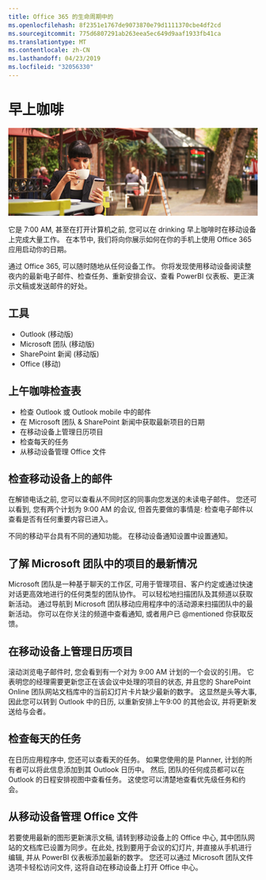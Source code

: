 ```yaml
---
title: Office 365 的生命周期中的
ms.openlocfilehash: 8f2351e1767de9073870e79d1111370cbe4df2cd
ms.sourcegitcommit: 775d6807291ab263eea5ec649d9aaf1933fb41ca
ms.translationtype: MT
ms.contentlocale: zh-CN
ms.lasthandoff: 04/23/2019
ms.locfileid: "32056330"
---
```

# <a name="during-morning-coffee"></a>早上咖啡

![早上咖啡视觉](media/ditl_coffee.png)

它是 7:00 AM, 甚至在打开计算机之前, 您可以在 drinking 早上咖啡时在移动设备上完成大量工作。 在本节中, 我们将向你展示如何在你的手机上使用 Office 365 应用启动你的日期。

通过 Office 365, 可以随时随地从任何设备工作。 你将发现使用移动设备阅读整夜内的最新电子邮件、检查任务、重新安排会议、查看 PowerBI 仪表板、更正演示文稿或发送邮件的好处。 

## <a name="tools"></a>工具
- Outlook (移动版)
- Microsoft 团队 (移动版)
- SharePoint 新闻 (移动版)
- Office (移动)

## <a name="checklist-for-your-morning-coffee"></a>上午咖啡检查表
- 检查 Outlook 或 Outlook mobile 中的邮件
- 在 Microsoft 团队 & SharePoint 新闻中获取最新项目的日期
- 在移动设备上管理日历项目
- 检查每天的任务
- 从移动设备管理 Office 文件 

## <a name="check-mail-from-your-mobile-device"></a>检查移动设备上的邮件
在解锁电话之前, 您可以查看从不同时区的同事向您发送的未读电子邮件。 您还可以看到, 您有两个计划为 9:00 AM 的会议, 但首先要做的事情是: 检查电子邮件以查看是否有任何重要内容已进入。

不同的移动平台具有不同的通知功能。 在移动设备通知设置中设置通知。 

## <a name="get-up-to-date-on-projects-in-microsoft-teams"></a>了解 Microsoft 团队中的项目的最新情况
Microsoft 团队是一种基于聊天的工作区, 可用于管理项目、客户约定或通过快速对话更高效地进行的任何类型的团队协作。 可以轻松地扫描团队及其频道以获取新活动。 通过导航到 Microsoft 团队移动应用程序中的活动源来扫描团队中的最新活动。 你可以在你关注的频道中查看通知, 或者用户已 @mentioned 你获取反馈。  

## <a name="manage-calendar-items-on-your-mobile-device"></a>在移动设备上管理日历项目
滚动浏览电子邮件时, 您会看到有一个对为 9:00 AM 计划的一个会议的引用。 它表明您的经理需要更新您正在该会议中处理的项目的状态, 并且您的 SharePoint Online 团队网站文档库中的当前幻灯片卡片缺少最新的数字。 这显然是头等大事, 因此您可以转到 Outlook 中的日历, 以重新安排上午9:00 的其他会议, 并将更新发送给与会者。

## <a name="check-tasks-for-the-day"></a>检查每天的任务
在日历应用程序中, 您还可以查看天的任务。 如果您使用的是 Planner, 计划的所有者可以将此信息添加到其 Outlook 日历中。 然后, 团队的任何成员都可以在 Outlook 的日程安排视图中查看任务。 这使您可以清楚地查看优先级任务和约会。  

## <a name="manage-office-files-from-your-mobile-device"></a>从移动设备管理 Office 文件
若要使用最新的图形更新演示文稿, 请转到移动设备上的 Office 中心, 其中团队网站的文档库已设置为同步。在此处, 找到要用于会议的幻灯片, 并直接从手机进行编辑, 并从 PowerBI 仪表板添加最新的数字。 您还可以通过 Microsoft 团队文件选项卡轻松访问文件, 这将自动在移动设备上打开 Office 中心。 